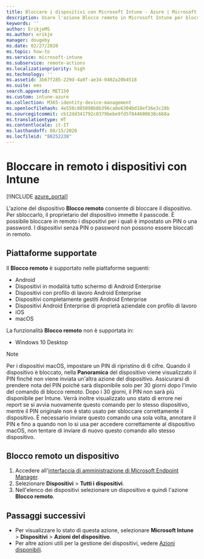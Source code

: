```yaml
---
title: Bloccare i dispositivi con Microsoft Intune - Azure | Microsoft Docs
description: Usare l'azione Blocco remoto in Microsoft Intune per bloccare un dispositivo protetto da PIN o password.
keywords: ''
author: ErikjeMS
ms.author: erikje
manager: dougeby
ms.date: 02/27/2020
ms.topic: how-to
ms.service: microsoft-intune
ms.subservice: remote-actions
ms.localizationpriority: high
ms.technology: ''
ms.assetid: 3b67f285-229d-4a0f-ae34-0402a20b4518
ms.suite: ems
search.appverid: MET150
ms.custom: intune-azure
ms.collection: M365-identity-device-management
ms.openlocfilehash: 4e558c885098b8b396ca0e6304bd18ef36e3c28b
ms.sourcegitcommit: cb12dd341792c0379bebe9fd5f844600638c668a
ms.translationtype: HT
ms.contentlocale: it-IT
ms.lasthandoff: 08/15/2020
ms.locfileid: "88252238"
---
```

# <a name="remotely-lock-devices-with-intune"></a>Bloccare in remoto i dispositivi con Intune

[!INCLUDE [azure_portal](../includes/azure_portal.md)]

L'azione del dispositivo **Blocco remoto** consente di bloccare il dispositivo. Per sbloccarlo, il proprietario del dispositivo immette il passcode. È possibile bloccare in remoto i dispositivi per i quali è impostato un PIN o una password. I dispositivi senza PIN o password non possono essere bloccati in remoto.

## <a name="supported-platforms"></a>Piattaforme supportate

Il **Blocco remoto** è supportato nelle piattaforme seguenti:

- Android
- Dispositivi in modalità tutto schermo di Android Enterprise
- Dispositivi con profilo di lavoro Android Enterprise
- Dispositivi completamente gestiti Android Enterprise
- Dispositivi Android Enterprise di proprietà aziendale con profilo di lavoro
- iOS
- macOS

La funzionalità **Blocco remoto** non è supportata in:
- Windows 10 Desktop

> [!NOTE]
> Per i dispositivi macOS, impostare un PIN di ripristino di 6 cifre. Quando il dispositivo è bloccato, nella **Panoramica** del dispositivo viene visualizzato il PIN finché non viene inviata un'altra azione del dispositivo. Assicurarsi di prendere nota del PIN poiché sarà disponibile solo per 30 giorni dopo l'invio del comando di blocco remoto. Dopo i 30 giorni, il PIN non sarà più disponibile per Intune. Verrà inoltre visualizzato uno stato di errore nei report se si avvia nuovamente questo comando per lo stesso dispositivo, mentre il PIN originale non è stato usato per sbloccare correttamente il dispositivo. È necessario inviare questo comando una sola volta, annotare il PIN e fino a quando non lo si usa per accedere correttamente al dispositivo macOS, non tentare di inviare di nuovo questo comando allo stesso dispositivo.


## <a name="remote-lock-a-device"></a>Blocco remoto un dispositivo

1. Accedere all'[interfaccia di amministrazione di Microsoft Endpoint Manager](https://go.microsoft.com/fwlink/?linkid=2109431).
3. Selezionare **Dispositivi** > **Tutti i dispositivi**.
4. Nell'elenco dei dispositivi selezionare un dispositivo e quindi l'azione **Blocco remoto**.

## <a name="next-steps"></a>Passaggi successivi

- Per visualizzare lo stato di questa azione, selezionare **Microsoft Intune** > **Dispositivi** > **Azioni del dispositivo**. 
- Per altre azioni utili per la gestione dei dispositivi, vedere [Azioni disponibili](device-management.md).
